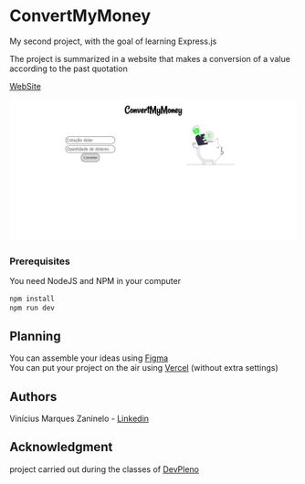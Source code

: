 # ConvertMyMoney


My second project, with the goal of learning Express.js


The project is summarized in a website that makes a conversion of a value according to the past quotation


[WebSite](https://convertmymoney-gold.vercel.app/)

![Preview](https://github.com/viniciusmarquezaninelo/convertmymoney/blob/master/convertmymoneyheadme.png)


### Prerequisites

You need NodeJS and NPM in your computer

```
npm install 
npm run dev
```



## Planning 
You can assemble your ideas using [Figma](https://www.figma.com/) <br>
You can put your project on the air using [Vercel](https://vercel.com/login) (without extra settings)


## Authors 
Vinícius Marques Zaninelo - [Linkedin](https://www.linkedin.com/in/vin%C3%ADciuszaninelo/)

## Acknowledgment
project carried out during the classes of [DevPleno](https://devpleno.com/)




